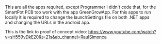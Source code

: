 This are all the apps required, except Programmer I didn't code that, for the SmartPot PCB too work with the app GreenGrowApp. For this apps to run locally it is required to change the launchSettings file on both .NET apps and changing the URLs in the android app.

This is the link to proof of concept video: https://www.youtube.com/watch?v=sH559vDkE20&t=21s&ab_channel=RaulSimonca
